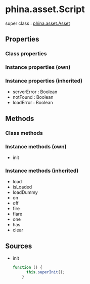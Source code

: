 # phina.asset.Script

super class : [phina.asset.Asset](phina.asset.Asset.md)

## Properties

### Class properties


### Instance properties (own)


### Instance properties (inherited)

* serverError : Boolean
* notFound : Boolean
* loadError : Boolean

## Methods

### Class methods


### Instance methods (own)

* init

### Instance methods (inherited)

* load
* isLoaded
* loadDummy
* on
* off
* fire
* flare
* one
* has
* clear

## Sources

* init
  ```javascript
  function () {
        this.superInit();
      }
  ```

